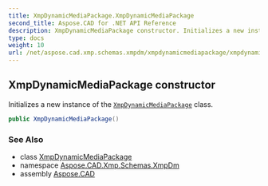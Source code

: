 ```yaml
---
title: XmpDynamicMediaPackage.XmpDynamicMediaPackage
second_title: Aspose.CAD for .NET API Reference
description: XmpDynamicMediaPackage constructor. Initializes a new instance of the XmpDynamicMediaPackage class
type: docs
weight: 10
url: /net/aspose.cad.xmp.schemas.xmpdm/xmpdynamicmediapackage/xmpdynamicmediapackage/
---
```

## XmpDynamicMediaPackage constructor

Initializes a new instance of the [`XmpDynamicMediaPackage`](../) class.

```csharp
public XmpDynamicMediaPackage()
```

### See Also

* class [XmpDynamicMediaPackage](../)
* namespace [Aspose.CAD.Xmp.Schemas.XmpDm](../../xmpdynamicmediapackage/)
* assembly [Aspose.CAD](../../../)


